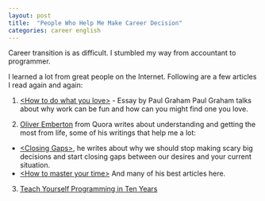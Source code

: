 ```yaml
---
layout: post
title:  "People Who Help Me Make Career Decision"
categories: career english
---
```


Career transition is as difficult. I stumbled my way from accountant to programmer.

I learned a lot from great people on the Internet. Following are a few articles I read again and again:

1. [\<How to do what you love\>](http://www.paulgraham.com/love.html) - Essay by Paul Graham
Paul Graham talks about why work can be fun and how can you might find one you
love.

2. [Oliver Emberton](http://oliveremberton.com) from Quora writes about understanding and getting the most from life, some of his writings that help me a lot:
  * [\<Closing Gaps\>](http://www.quora.com/Career-Advice/At-age-25-would-you-pursue-a-good-paying-corporate-job-that-makes-you-unhappy-or-a-hobby-that-makes-you-happy-but-has-no-guarantee-to-pay-the-bills/answer/Oliver-Emberton), he writes about why we should stop making scary big decisions and start closing gaps between our desires and your current
  situation.
  * [\<How to master your time\>](http://oliveremberton.com/2013/how-to-master-your-time/) And many of his best articles here.

3. [Teach Yourself Programming in Ten Years](http://norvig.com/21-days.html)
